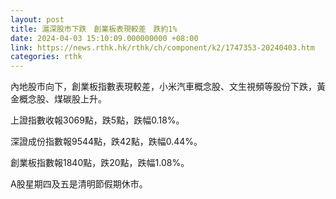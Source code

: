 ```yaml
---
layout: post
title: 滬深股市下跌　創業板表現較差　跌約1%
date: 2024-04-03 15:10:09.000000000 +08:00
link: https://news.rthk.hk/rthk/ch/component/k2/1747353-20240403.htm
categories: rthk
---
```


內地股市向下，創業板指數表現較差，小米汽車概念股、文生視頻等股份下跌，黃金概念股、煤碳股上升。

上證指數收報3069點，跌5點，跌幅0.18%。

深證成份指數報9544點，跌42點，跌幅0.44%。

創業板指數報1840點，跌20點，跌幅1.08%。

A股星期四及五是清明節假期休市。
